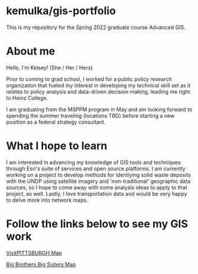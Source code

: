 # kemulka/gis-portfolio
This is my repository for the Spring 2022 graduate course Advanced GIS.


# About me
Hello, I'm Kelsey!
(She / Her / Hers)

Prior to coming to grad school, I worked for a public policy research organization that fueled my interest in developing my technical skill set as it relates to policy analysis and data-driven decision making, leading me right to Heinz College.

I am graduating from the MSPPM program in May and am looking forward to spending the summer traveling (locations TBD) before starting a new position as a federal strategy consultant.

# What I hope to learn
I am interested in advancing my knowledge of GIS tools and techniques through Esri's suite of services and open source platforms. I am currently working on a project to develop methods for identiying solid waste deposits with the UNDP using satellite imagery and 'non-traditional' geographic data sources, so I hope to come away with some analysis ideas to apply to that project, as well.  Lastly, I love transportation data and would be very happy to delve more into network maps. 


# Follow the links below to see my GIS work

[VisitPITTSBURGH Map](/visitpghmap.md)

[Big Brothers Big Sisters Map](/bbbsmap.html)
